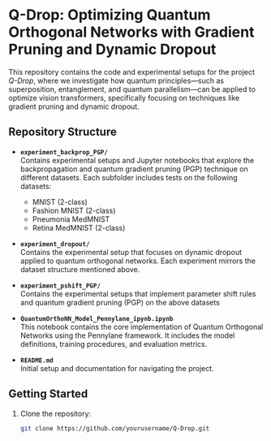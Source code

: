 # Q-Drop: Optimizing Quantum Orthogonal Networks with Gradient Pruning and Dynamic Dropout

This repository contains the code and experimental setups for the project *Q-Drop*, where we investigate how quantum principles—such as superposition, entanglement, and quantum parallelism—can be applied to optimize vision transformers, specifically focusing on techniques like gradient pruning and dynamic dropout.

## Repository Structure

- **`experiment_backprop_PGP/`**  
  Contains experimental setups and Jupyter notebooks that explore the backpropagation and  quantum gradient pruning (PGP) technique on different datasets. Each subfolder includes tests on the following datasets:
  - MNIST (2-class)
  - Fashion MNIST (2-class)
  - Pneumonia MedMNIST
  - Retina MedMNIST (2-class)

- **`experiment_dropout/`**  
  Contains the experimental setup that focuses on dynamic dropout applied to quantum orthogonal networks. Each experiment mirrors the dataset structure mentioned above.

- **`experiment_pshift_PGP/`**  
  Contains the experimental setups that implement parameter shift rules and quantum gradient pruning (PGP) on the above datasets
- **`QuantumOrthoNN_Model_Pennylane_ipynb.ipynb`**  
  This notebook contains the core implementation of Quantum Orthogonal Networks using the Pennylane framework. It includes the model definitions, training procedures, and evaluation metrics.

- **`README.md`**  
  Initial setup and documentation for navigating the project.

## Getting Started

1. Clone the repository:
   ```bash
   git clone https://github.com/yourusername/Q-Drop.git
